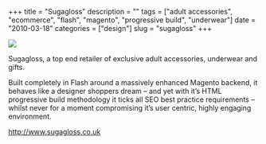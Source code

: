+++
title = "Sugagloss"
description = ""
tags = ["adult accessories", "ecommerce", "flash", "magento", "progressive build", "underwear"]
date = "2010-03-18"
categories = ["design"]
slug = "sugagloss"
+++


 

  <div id="screens-thumbs" class="clearfix">
    <div class="txt-center" id="design-submission"><a href="http://www.sugagloss.co.uk/"><img id='bluga-thumbnail-2335' class='bluga-thumbnail large' src='/media/bluga/
wt4ba26d66e213e_large.jpg'/></a></div>  
  </div>   
<p>Sugagloss, a top end retailer of exclusive adult accessories, underwear and gifts.</p>

<p>Built completely in Flash around a massively enhanced Magento backend, it behaves like a designer shoppers dream – and yet with it’s HTML progressive build methodology it ticks all SEO best practice requirements – whilst never for a moment compromising it’s user centric, highly engaging environment.</p>

<p><a href="http://www.sugagloss.co.uk/">http://www.sugagloss.co.uk</a></p>




